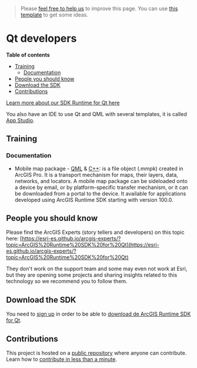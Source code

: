 > Please [feel free to help us](#contributions) to improve this page. You can use [this template](https://github.com/esri-es/awesome-arcgis/blob/master/RESOURCE_PAGE_TEMPLATE.md) to get some ideas.


# Qt developers
<!-- START doctoc generated TOC please keep comment here to allow auto update -->
<!-- DON'T EDIT THIS SECTION, INSTEAD RE-RUN doctoc TO UPDATE -->
**Table of contents**

- [Training](#training)
  - [Documentation](#documentation)
- [People you should know](#people-you-should-know)
- [Download the SDK](#download-the-sdk)
- [Contributions](#contributions)

<!-- END doctoc generated TOC please keep comment here to allow auto update -->

[Learn more about our SDK Runtime for Qt here](https://developers.arcgis.com/qt/latest)

You also have an IDE to use Qt and QML with several templates, it is called
[App Studio](app-studio/README.md).

## Training
### Documentation
* Mobile map package - [QML](https://developers.arcgis.com/qt/latest/qml/guide/mobile-map-package.htm) & [C++](https://developers.arcgis.com/qt/latest/cpp/guide/mobile-map-package.htm): is a file object (.mmpk) created in ArcGIS Pro. It is a transport mechanism for maps, their layers, data, networks, and locators. A mobile map package can be sideloaded onto a device by email, or by platform-specific transfer mechanism, or it can be downloaded from a portal to the device. It available for applications developed using ArcGIS Runtime SDK starting with version 100.0.

## People you should know
Please find the ArcGIS Experts (story tellers and developers) on this topic here: [https://esri-es.github.io/arcgis-experts/?topic=ArcGIS%20Runtime%20SDK%20for%20Qt](https://esri-es.github.io/arcgis-experts/?topic=ArcGIS%20Runtime%20SDK%20for%20Qt)

They don't work on the support team and some may even not work at Esri,
but they are opening some projects and sharing insights related to this
technology so we recommend you to follow them.

## Download the SDK

You need to [sign up](https://developers.arcgis.com/sign-up/) in order to be able
to [download de ArcGIS Runtime SDK for Qt](https://developers.arcgis.com/downloads/).

## Contributions

This project is hosted on a [public repository](https://github.com/hhkaos/awesome-arcgis) where anyone can contribute. Learn how to [contribute in less than a minute](https://github.com/hhkaos/awesome-arcgis/blob/master/CONTRIBUTING.md#contributions).